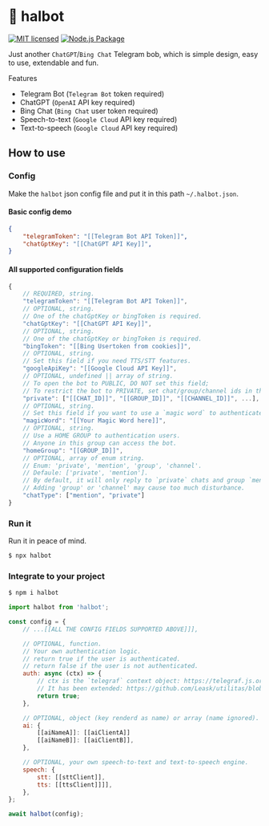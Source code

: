 # 🤖️ halbot

[![MIT licensed](https://img.shields.io/badge/license-MIT-blue)](./LICENSE)
[![Node.js Package](https://github.com/Leask/halbot/actions/workflows/npm-publish.yml/badge.svg)](https://github.com/Leask/halbot/actions/workflows/npm-publish.yml)

Just another `ChatGPT`/`Bing Chat` Telegram bob, which is simple design, easy to use, extendable and fun.

Features

- Telegram Bot (`Telegram Bot` token required)
- ChatGPT (`OpenAI` API key required)
- Bing Chat (`Bing Chat` user token required)
- Speech-to-text (`Google Cloud` API key required)
- Text-to-speech (`Google Cloud` API key required)

## How to use

### Config

Make the `halbot` json config file and put it in this path `~/.halbot.json`.

#### Basic config demo

```json
{
    "telegramToken": "[[Telegram Bot API Token]]",
    "chatGptKey": "[[ChatGPT API Key]]",
}
```

#### All supported configuration fields

```js
{
    // REQUIRED, string.
    "telegramToken": "[[Telegram Bot API Token]]",
    // OPTIONAL, string.
    // One of the chatGptKey or bingToken is required.
    "chatGptKey": "[[ChatGPT API Key]]",
    // OPTIONAL, string.
    // One of the chatGptKey or bingToken is required.
    "bingToken": "[[Bing Usertoken from cookies]]",
    // OPTIONAL, string.
    // Set this field if you need TTS/STT features.
    "googleApiKey": "[[Google Cloud API Key]]",
    // OPTIONAL, undefined || array of string.
    // To open the bot to PUBLIC, DO NOT set this field;
    // To restrict the bot to PRIVATE, set chat/group/channel ids in this array.
    "private": ["[[CHAT_ID]]", "[[GROUP_ID]]", "[[CHANNEL_ID]]", ...],
    // OPTIONAL, string.
    // Set this field if you want to use a `magic word` to authenticate the bot.
    "magicWord": "[[Your Magic Word here]]",
    // OPTIONAL, string.
    // Use a HOME GROUP to authentication users.
    // Anyone in this group can access the bot.
    "homeGroup": "[[GROUP_ID]]",
    // OPTIONAL, array of enum string.
    // Enum: 'private', 'mention', 'group', 'channel'.
    // Defaule: ['private', 'mention'].
    // By default, it will only reply to `private` chats and group `mention`s.
    // Adding 'group' or 'channel' may cause too much disturbance.
    "chatType": ["mention", "private"]
}
```

### Run it

Run it in peace of mind.

```bash
$ npx halbot
```

### Integrate to your project

```bash
$ npm i halbot
```

```js
import halbot from 'halbot';

const config = {
    // ...[[ALL THE CONFIG FIELDS SUPPORTED ABOVE]]],

    // OPTIONAL, function.
    // Your own authentication logic.
    // return true if the user is authenticated.
    // return false if the user is not authenticated.
    auth: async (ctx) => {
        // ctx is the `telegraf` context object: https://telegraf.js.org/#context-class
        // It has been extended: https://github.com/Leask/utilitas/blob/master/lib/bot.mjs
        return true;
    },

    // OPTIONAL, object (key renderd as name) or array (name ignored).
    ai: {
        [[aiNameA]]: [[aiClientA]]
        [[aiNameB]]: [[aiClientB]],
    },

    // OPTIONAL, your own speech-to-text and text-to-speech engine.
    speech: {
        stt: [[sttClient]],
        tts: [[ttsClient]]]],
    },
};

await halbot(config);
```
